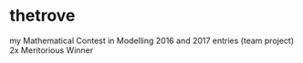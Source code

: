 # thetrove

my Mathematical Contest in Modelling 2016 and 2017 entries (team project) 
2x Meritorious Winner 
